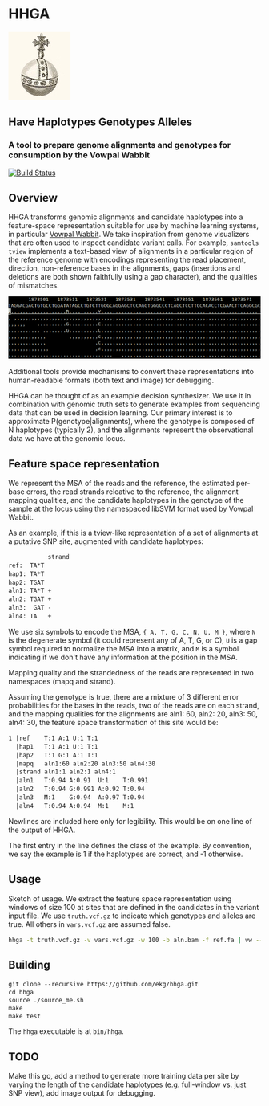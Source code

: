 # HHGA

![orb](https://raw.githubusercontent.com/ekg/hhga/master/images/orb.jpg)

## Have Haplotypes Genotypes Alleles

### A tool to prepare genome alignments and genotypes for consumption by the Vowpal Wabbit

[![Build Status](https://travis-ci.org/ekg/hhga.svg)](https://travis-ci.org/ekg/hhga)

## Overview

HHGA transforms genomic alignments and candidate haplotypes into a feature-space representation suitable for use by machine learning systems, in particular [Vowpal Wabbit](https://github.com/JohnLangford/vowpal_wabbit).
We take inspiration from genome visualizers that are often used to inspect candidate variant calls.
For example, `samtools tview` implements a text-based view of alignments in a particular region of the reference genome with encodings representing the read placement, direction, non-reference bases in the alignments, gaps (insertions and deletions are both shown faithfully using a gap character), and the qualities of mismatches. 


![tview](https://raw.githubusercontent.com/ekg/hhga/master/images/tview.png)

Additional tools provide mechanisms to convert these representations into human-readable formats (both text and image) for debugging.

HHGA can be thought of as an example decision synthesizer.
We use it in combination with genomic truth sets to generate examples from sequencing data that can be used in decision learning.
Our primary interest is to approximate P(genotype|alignments), where the genotype is composed of N haplotypes (typically 2), and the alignments represent the observational data we have at the genomic locus.

## Feature space representation

We represent the MSA of the reads and the reference, the estimated per-base errors, the read strands releative to the reference, the alignment mapping qualities, and the candidate haplotypes in the genotype of the sample at the locus using the namespaced libSVM format used by Vowpal Wabbit.

As an example, if this is a tview-like representation of a set of alignments at a putative SNP site, augmented with candidate haplotypes:

```txt
           strand
ref:  TA*T
hap1: TA*T
hap2: TGAT
aln1: TA*T +
aln2: TGAT +
aln3:  GAT -
aln4: TA   +
```

We use six symbols to encode the MSA, `{ A, T, G, C, N, U, M }`, where `N` is the degenerate symbol (it could represent any of A, T, G, or C), `U` is a gap symbol required to normalize the MSA into a matrix, and `M` is a symbol indicating if we don't have any information at the position in the MSA.

Mapping quality and the strandedness of the reads are represented in two namespaces (mapq and strand).

Assuming the genotype is true, there are a mixture of 3 different error probabilities for the bases in the reads, two of the reads are on each strand, and the mapping qualities for the alignments are aln1: 60, aln2: 20, aln3: 50, aln4: 30, the feature space transformation of this site would be:

```txt
1 |ref    T:1 A:1 U:1 T:1
  |hap1   T:1 A:1 U:1 T:1
  |hap2   T:1 G:1 A:1 T:1
  |mapq   aln1:60 aln2:20 aln3:50 aln4:30
  |strand aln1:1 aln2:1 aln4:1
  |aln1   T:0.94 A:0.91  U:1    T:0.991
  |aln2   T:0.94 G:0.991 A:0.92 T:0.94
  |aln3   M:1    G:0.94  A:0.97 T:0.94
  |aln4   T:0.94 A:0.94  M:1    M:1
```

Newlines are included here only for legibility. This would be on one line of the output of HHGA.

The first entry in the line defines the class of the example. By convention, we say the example is 1 if the haplotypes are correct, and -1 otherwise.



## Usage

Sketch of usage. We extract the feature space representation using windows of size 100 at sites that are defined in the candidates in the variant input file. We use `truth.vcf.gz` to indicate which genotypes and alleles are true. All others in `vars.vcf.gz` are assumed false.

```bash
hhga -t truth.vcf.gz -v vars.vcf.gz -w 100 -b aln.bam -f ref.fa | vw --save_resume  --ngram 5 --skips 3 --loss_function logistic --interactions rhmsa
```

## Building

```
git clone --recursive https://github.com/ekg/hhga.git
cd hhga
source ./source_me.sh
make
make test
```

The `hhga` executable is at `bin/hhga`.

## TODO

Make this go, add a method to generate more training data per site by varying the length of the candidate haplotypes (e.g. full-window vs. just SNP view), add image output for debugging.
